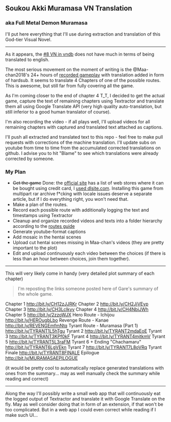 ## Soukou Akki Muramasa VN Translation
### aka Full Metal Demon Muramasa

I'll put here everything that I'll use during extraction and translation of this God-tier Visual Novel.
____________________

As it appears, the [#8 VN in vndb](https://vndb.org/v2016) does not have much in terms of being translated to english.

The most serious movement on the moment of writing is the @Maa-chan2018's 24+ hours of [recorded gameplay](https://www.youtube.com/watch?v=AXSc9oNXSTk&list=PL3gfx-bBhOYKHY7QJcyxsnO4qeRgMwUmS) with translation added in form of hardsub. It seems to translate 4 Chapters of one of the possible routes. This is awesome, but still far from fully covering all the game.

As I'm coming closer to the end of chapter 4 T_T, I decided to get the actual game, capture the text of remaining chapters using Textractor and translate them all using Google Translate API (very high quality auto-translation, but still inferior to a good human translator of course).

I'm also recording the video - if all plays well, I'll upload videos for all remaining chapters with captured and translated text attached as captions.

I'll push all extracted and translated text to this repo - feel free to make pull requests with corrections of the machine translation. I'll update subs on youtube from time to time from the accumulated corrected translations on github. I advise you to hit "Blame" to see which translations were already corrected by someone.


### My Plan
- ~~Get the game~~ Done: the [official site](http://www.fmd-muramasa.com/spec/) has a list of web stores where it can be bought using credit card, I [used dlsite.com](https://www.dlsite.com/pro/work/=/product_id/VJ010347.html). Installing this game from multipart rar archive f*cking with locale issues deserve a separate article, but if I do everything right, you won't need that.
- Make a plan of the routes.
- Record each possible route with additionally logging the text and timestamps using Textractor
- Cleanup and organize recorded videos and texts into a folder hierarchy according to the [routes guide](https://seiya-saiga.com/game/nitroplus/muramasa.html)
- Generate youtube-format captions
- Add mosaic in the hentai scenes
- Upload cut hentai scenes missing in Maa-chan's videos (they are pretty important to the plot)
- Edit and upload continuously each video between the choices (if there is less than an hour between choices, join them together).

__________________________

This will very likely come in handy (very detailed plot summary of each chapter)

> I'm reposting the links someone posted here of Gare's summary of the whole game.

Chapter 1 http://bit.ly/CH12zJJRKr
Chapter 2 http://bit.ly/CH2JjVEyp
Chapter 3 http://bit.ly/CH3Lclkyy
Chapter 4 http://bit.ly/CH4NbiJWh
Chapter 5  http://bit.ly/2zzoWJX
Hero Route - Ichijou http://bit.ly/HEROugbLbo
Revenge Route - Kanae http://bit.ly/REVENGEmfmNtq
Tyrant Route - Muramasa (Part 1)  http://bit.ly/TYRANT1L5hTgu
Tyrant 2  http://bit.ly/TYRANT2mdaEoE
Tyrant 3  http://bit.ly/TYRANT3KPf0kF
Tyrant 4  http://bit.ly/TYRANT4mjtkmV
Tyrant 5  http://bit.ly/TYRANT5L3raFM
Tyrant 6 + Ending "Chachamaru" http://bit.ly/TYRANT6LgVEkn
Tyrant 7 http://bit.ly/TYRANT7L8oVRq
Tyrant Finale http://bit.ly/TYRANT8FINALE
Epilogue http://bit.ly/MURAMASAEPILOGUE


(it would be pretty cool to automatically replace generated translations with ones from the summary... may as well manually check the summary while reading and correct)

__________________________________

Along the way I'll possibly write a small web app that will continuously eat the logged output of Textractor and translate it with Google Translate on the fly. May as well consider doing that in form of an extension, if that won't be too complicated. But in a web app I could even correct while reading if I make such UI...